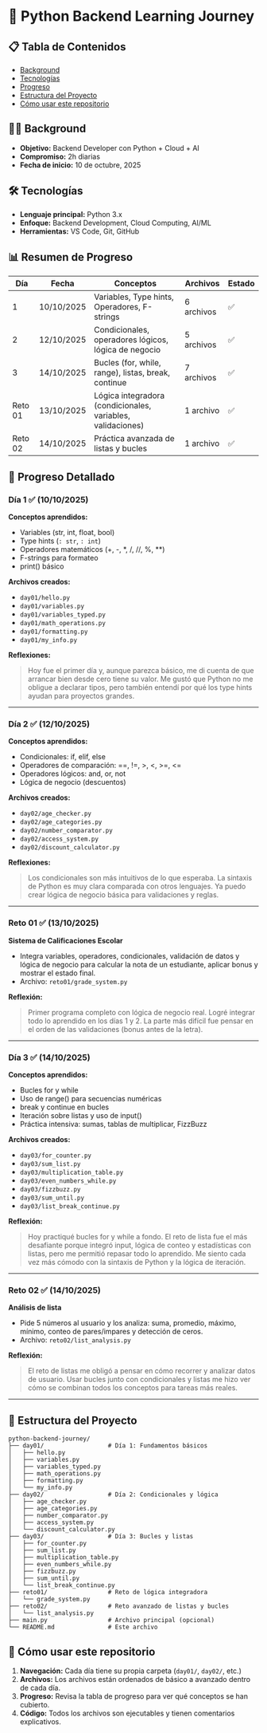 # 🐍 Python Backend Learning Journey

## 📋 Tabla de Contenidos
- [Background](#-background)
- [Tecnologías](#-tecnologías)
- [Progreso](#-progreso)
- [Estructura del Proyecto](#-estructura-del-proyecto)
- [Cómo usar este repositorio](#-cómo-usar-este-repositorio)

## 👨‍💻 Background
- **Objetivo:** Backend Developer con Python + Cloud + AI
- **Compromiso:** 2h diarias
- **Fecha de inicio:** 10 de octubre, 2025

## 🛠️ Tecnologías
- **Lenguaje principal:** Python 3.x
- **Enfoque:** Backend Development, Cloud Computing, AI/ML
- **Herramientas:** VS Code, Git, GitHub

## 📊 Resumen de Progreso

| Día | Fecha | Conceptos | Archivos | Estado |
|-----|-------|-----------|----------|--------|
| 1 | 10/10/2025 | Variables, Type hints, Operadores, F-strings | 6 archivos | ✅ |
| 2 | 12/10/2025 | Condicionales, operadores lógicos, lógica de negocio | 5 archivos | ✅ |
| 3 | 14/10/2025 | Bucles (for, while, range), listas, break, continue | 7 archivos | ✅ |
| Reto 01 | 13/10/2025 | Lógica integradora (condicionales, variables, validaciones) | 1 archivo | ✅ |
| Reto 02 | 14/10/2025 | Práctica avanzada de listas y bucles | 1 archivo | ✅ |

## 📝 Progreso Detallado

### Día 1 ✅ (10/10/2025)
**Conceptos aprendidos:**
- Variables (str, int, float, bool)
- Type hints (`: str`, `: int`)
- Operadores matemáticos (+, -, *, /, //, %, **)
- F-strings para formateo
- print() básico

**Archivos creados:**
- `day01/hello.py`
- `day01/variables.py`
- `day01/variables_typed.py`
- `day01/math_operations.py`
- `day01/formatting.py`
- `day01/my_info.py`

**Reflexiones:**
> Hoy fue el primer día y, aunque parezca básico, me di cuenta de que arrancar bien desde cero tiene su valor. Me gustó que Python no me obligue a declarar tipos, pero también entendí por qué los type hints ayudan para proyectos grandes.

---

### Día 2 ✅ (12/10/2025)
**Conceptos aprendidos:**
- Condicionales: if, elif, else
- Operadores de comparación: ==, !=, >, <, >=, <=
- Operadores lógicos: and, or, not
- Lógica de negocio (descuentos)

**Archivos creados:**
- `day02/age_checker.py`
- `day02/age_categories.py`
- `day02/number_comparator.py`
- `day02/access_system.py`
- `day02/discount_calculator.py`

**Reflexiones:**
> Los condicionales son más intuitivos de lo que esperaba. La sintaxis de Python es muy clara comparada con otros lenguajes. Ya puedo crear lógica de negocio básica para validaciones y reglas.

---

### Reto 01 ✅ (13/10/2025)
**Sistema de Calificaciones Escolar**
- Integra variables, operadores, condicionales, validación de datos y lógica de negocio para calcular la nota de un estudiante, aplicar bonus y mostrar el estado final.
- Archivo: `reto01/grade_system.py`

**Reflexión:**
> Primer programa completo con lógica de negocio real. Logré integrar todo lo aprendido en los días 1 y 2. La parte más difícil fue pensar en el orden de las validaciones (bonus antes de la letra).

---

### Día 3 ✅ (14/10/2025)
**Conceptos aprendidos:**
- Bucles for y while
- Uso de range() para secuencias numéricas
- break y continue en bucles
- Iteración sobre listas y uso de input()
- Práctica intensiva: sumas, tablas de multiplicar, FizzBuzz

**Archivos creados:**
- `day03/for_counter.py`
- `day03/sum_list.py`
- `day03/multiplication_table.py`
- `day03/even_numbers_while.py`
- `day03/fizzbuzz.py`
- `day03/sum_until.py`
- `day03/list_break_continue.py`

**Reflexión:**
> Hoy practiqué bucles for y while a fondo. El reto de lista fue el más desafiante porque integró input, lógica de conteo y estadísticas con listas, pero me permitió repasar todo lo aprendido. Me siento cada vez más cómodo con la sintaxis de Python y la lógica de iteración.

---

### Reto 02 ✅ (14/10/2025)
**Análisis de lista**
- Pide 5 números al usuario y los analiza: suma, promedio, máximo, mínimo, conteo de pares/impares y detección de ceros.
- Archivo: `reto02/list_analysis.py`

**Reflexión:**
> El reto de listas me obligó a pensar en cómo recorrer y analizar datos de usuario. Usar bucles junto con condicionales y listas me hizo ver cómo se combinan todos los conceptos para tareas más reales.

---

## 📁 Estructura del Proyecto
```
python-backend-journey/
├── day01/                  # Día 1: Fundamentos básicos
│   ├── hello.py
│   ├── variables.py
│   ├── variables_typed.py
│   ├── math_operations.py
│   ├── formatting.py
│   └── my_info.py
├── day02/                  # Día 2: Condicionales y lógica
│   ├── age_checker.py
│   ├── age_categories.py
│   ├── number_comparator.py
│   ├── access_system.py
│   └── discount_calculator.py
├── day03/                  # Día 3: Bucles y listas
│   ├── for_counter.py
│   ├── sum_list.py
│   ├── multiplication_table.py
│   ├── even_numbers_while.py
│   ├── fizzbuzz.py
│   ├── sum_until.py
│   └── list_break_continue.py
├── reto01/                 # Reto de lógica integradora
│   └── grade_system.py
├── reto02/                 # Reto avanzado de listas y bucles
│   └── list_analysis.py
├── main.py                 # Archivo principal (opcional)
└── README.md               # Este archivo
```

## 🚀 Cómo usar este repositorio
1. **Navegación:** Cada día tiene su propia carpeta (`day01/`, `day02/`, etc.)
2. **Archivos:** Los archivos están ordenados de básico a avanzado dentro de cada día.
3. **Progreso:** Revisa la tabla de progreso para ver qué conceptos se han cubierto.
4. **Código:** Todos los archivos son ejecutables y tienen comentarios explicativos.

